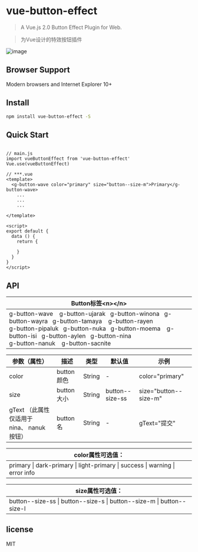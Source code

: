  # vue-button-effect

> A Vue.js 2.0 Button Effect Plugin for Web.

> 为Vue设计的特效按钮插件

![image](./src/assets/button.gif)

## Browser Support

Modern browsers and Internet Explorer 10+

## Install

```bash
npm install vue-button-effect -S
```

## Quick Start
```vue

// main.js
import vueButtonEffect from 'vue-button-effect'
Vue.use(vueButtonEffect)

// ***.vue
<template>
  <g-button-wave color="primary" size="button--size-m">Primary</g-button-wave>
	...
	...
	...

</template>

<script>
export default {
  data () {
    return {
      
    }
  }
}
</script>

```


## API

| Button标签\<n\>\</n\>                                        |
| ------------------------------------------------------------ |
| g-button-wave&nbsp;&nbsp;&nbsp;&nbsp;g-button-ujarak&nbsp;&nbsp;&nbsp;g-button-winona&nbsp;&nbsp;&nbsp;g-button-wayra&nbsp;&nbsp;&nbsp;g-button-tamaya&nbsp;&nbsp;&nbsp;&nbsp;g-button-rayen<br>g-button-pipaluk&nbsp;&nbsp;&nbsp;g-button-nuka&nbsp;&nbsp;&nbsp;g-button-moema&nbsp;&nbsp;&nbsp;&nbsp;g-button-isi&nbsp;&nbsp;&nbsp;g-button-aylen&nbsp;&nbsp;&nbsp;g-button-nina<br>g-button-nanuk&nbsp;&nbsp;&nbsp;&nbsp;g-button-sacnite |

| 参数（属性）                               | 描述       | 类型   | 默认值          | 示例                  |
| ------------------------------------------ | ---------- | ------ | --------------- | --------------------- |
| color                                      | button颜色 | String | -               | color="primary"       |
| size                                       | button大小 | String | button--size-ss | size="button--size-m" |
| gText （此属性仅适用于 nina、 nanuk 按钮） | button名   | String | -               | gText="提交"          |

| color属性可选值：                                            |
| ------------------------------------------------------------ |
| primary   \|    dark-primary   \|    light-primary   \|  success   \|    warning    \|   error       info |

| size属性可选值：                                             |
| ------------------------------------------------------------ |
| button--size-ss   \|    button--size-s   \|   button--size-m   \|   button--size-l |




## license

MIT

